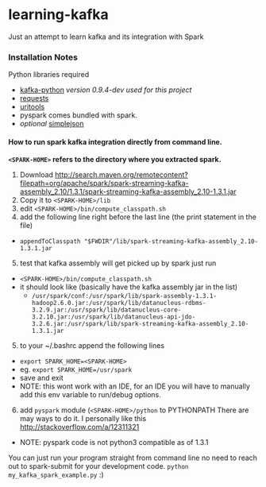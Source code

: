 # learning-kafka
Just an attempt to learn kafka and its integration with Spark

### Installation Notes

Python libraries required
* [kafka-python](https://github.com/mumrah/kafka-python) *version 0.9.4-dev used for this project*
* [requests](https://pypi.python.org/pypi/requests/2.7.0)
* [uritools](https://pypi.python.org/pypi/uritools/0.12.0)
* pyspark comes bundled with spark.
* *optional* [simplejson](https://pypi.python.org/pypi/simplejson/3.7.2)

#### How to run spark kafka integration directly from command line.
**`<SPARK-HOME>` refers to the directory where you extracted spark.**

1. Download http://search.maven.org/remotecontent?filepath=org/apache/spark/spark-streaming-kafka-assembly_2.10/1.3.1/spark-streaming-kafka-assembly_2.10-1.3.1.jar
2. Copy it to `<SPARK-HOME>/lib`
3. edit `<SPARK-HOME>/bin/compute_classpath.sh`
4. add the following line right before the last line (the print statement in the file)
  * `appendToClasspath "$FWDIR"/lib/spark-streaming-kafka-assembly_2.10-1.3.1.jar`
5. test that kafka assembly will get picked up by spark just run 
  * `<SPARK-HOME>/bin/compute_classpath.sh` 
  * it should look like (basically have the kafka assembly jar in the list)
    * `/usr/spark/conf:/usr/spark/lib/spark-assembly-1.3.1-hadoop2.6.0.jar:/usr/spark/lib/datanucleus-rdbms-3.2.9.jar:/usr/spark/lib/datanucleus-core-3.2.10.jar:/usr/spark/lib/datanucleus-api-jdo-3.2.6.jar:/usr/spark/lib/spark-streaming-kafka-assembly_2.10-1.3.1.jar`
	
5. to your ~/.bashrc append the following lines
  * `export SPARK_HOME=<SPARK-HOME>`
  * eg. `export SPARK_HOME=/usr/spark`
  * save and exit
  * NOTE: this wont work with an IDE, for an IDE you will have to manually add this env variable to run/debug options.

6. add `pyspark` module (`<SPARK-HOME>/python` to PYTHONPATH There are may ways to do it. I personally like this http://stackoverflow.com/a/12311321 
  * NOTE: pyspark code is not python3 compatible as of 1.3.1

You can just run your program straight from command line no need to reach out to spark-submit for your development code.
`python my_kafka_spark_example.py`
:)

